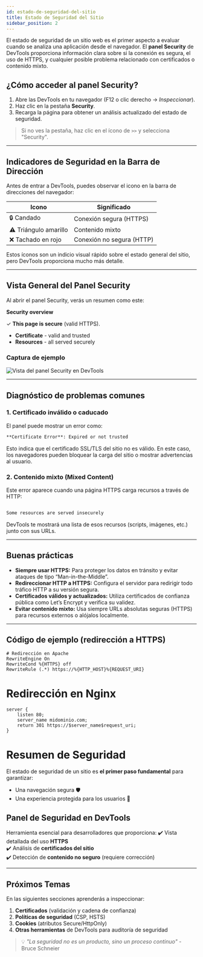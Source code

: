 ```yaml
---
id: estado-de-seguridad-del-sitio
title: Estado de Seguridad del Sitio
sidebar_position: 2
---
```


El estado de seguridad de un sitio web es el primer aspecto a evaluar cuando se analiza una aplicación desde el navegador. El **panel Security** de DevTools proporciona información clara sobre si la conexión es segura, el uso de HTTPS, y cualquier posible problema relacionado con certificados o contenido mixto.

## ¿Cómo acceder al panel Security?

1. Abre las DevTools en tu navegador (F12 o clic derecho → *Inspeccionar*).
2. Haz clic en la pestaña **Security**.
3. Recarga la página para obtener un análisis actualizado del estado de seguridad.

> Si no ves la pestaña, haz clic en el ícono de `>>` y selecciona "Security".

---

## Indicadores de Seguridad en la Barra de Dirección

Antes de entrar a DevTools, puedes observar el icono en la barra de direcciones del navegador:

| Icono      | Significado |
|------------|-------------|
| 🔒 Candado | Conexión segura (HTTPS) |
| ⚠️ Triángulo amarillo | Contenido mixto |
| ❌ Tachado en rojo | Conexión no segura (HTTP) |

Estos íconos son un indicio visual rápido sobre el estado general del sitio, pero DevTools proporciona mucho más detalle.

---

## Vista General del Panel Security

Al abrir el panel Security, verás un resumen como este:

**Security overview**

✓ **This page is secure** (valid HTTPS).  

- **Certificate** - valid and trusted  
- **Resources** - all served securely  


### Captura de ejemplo

![Vista del panel Security en DevTools](https://developer.chrome.com/static/images/devtools/security/security-panel.png)

---

## Diagnóstico de problemas comunes

### 1. **Certificado inválido o caducado**

El panel puede mostrar un error como:

```markdown
**Certificate Error**: Expired or not trusted  
```


Esto indica que el certificado SSL/TLS del sitio no es válido. En este caso, los navegadores pueden bloquear la carga del sitio o mostrar advertencias al usuario.

### 2. **Contenido mixto (Mixed Content)**

Este error aparece cuando una página HTTPS carga recursos a través de HTTP:


```markdown

Some resources are served insecurely


```

DevTools te mostrará una lista de esos recursos (scripts, imágenes, etc.) junto con sus URLs.

---

## Buenas prácticas

- **Siempre usar HTTPS:** Para proteger los datos en tránsito y evitar ataques de tipo “Man-in-the-Middle”.
- **Redireccionar HTTP a HTTPS:** Configura el servidor para redirigir todo tráfico HTTP a su versión segura.
- **Certificados válidos y actualizados:** Utiliza certificados de confianza pública como Let’s Encrypt y verifica su validez.
- **Evitar contenido mixto:** Usa siempre URLs absolutas seguras (HTTPS) para recursos externos o alójalos localmente.

---

## Código de ejemplo (redirección a HTTPS)

```htaccess
# Redirección en Apache
RewriteEngine On
RewriteCond %{HTTPS} off
RewriteRule (.*) https://%{HTTP_HOST}%{REQUEST_URI}
```

# Redirección en Nginx

```htaccess
server {
    listen 80;
    server_name midominio.com;
    return 301 https://$server_name$request_uri;
}
```
#  Resumen de Seguridad

El estado de seguridad de un sitio es **el primer paso fundamental** para garantizar:
- Una navegación segura 🛡️  
- Una experiencia protegida para los usuarios 👥  

##  Panel de Seguridad en DevTools
Herramienta esencial para desarrolladores que proporciona:
✔️ Vista detallada del uso **HTTPS**  
✔️ Análisis de **certificados del sitio**  
✔️ Detección de **contenido no seguro** (requiere corrección)  

---

##  Próximos Temas
En las siguientes secciones aprenderás a inspeccionar:
1. **Certificados** (validación y cadena de confianza)  
2. **Políticas de seguridad** (CSP, HSTS)  
3. **Cookies** (atributos Secure/HttpOnly)  
4. **Otras herramientas** de DevTools para auditoría de seguridad  

> 💡 *"La seguridad no es un producto, sino un proceso continuo"* - Bruce Schneier  